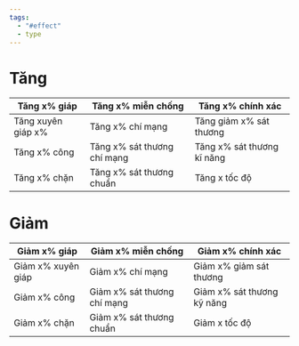 ```yaml
---
tags:
  - "#effect"
  - type
---
```

# Tăng

| Tăng x% giáp       | Tăng x% miễn chống          | Tăng x% chính xác          |
| ------------------ | --------------------------- | -------------------------- |
| Tăng xuyên giáp x% | Tăng x% chí mạng            | Tăng giảm x% sát thương    |
| Tăng x% công       | Tăng x% sát thương chí mạng | Tăng x% sát thương kĩ năng |
| Tăng x% chặn       | Tăng x% sát thương chuẩn    | Tăng x tốc độ              |

# Giảm

| Giảm x% giáp       | Giảm x% miễn chống          | Giảm x% chính xác          |
| ------------------ | --------------------------- | -------------------------- |
| Giảm x% xuyên giáp | Giảm x% chí mạng            | Giảm x% giảm sát thương    |
| Giảm x% công       | Giảm x% sát thương chí mạng | Giảm x% sát thương kỹ năng |
| Giảm x% chặn       | Giảm x% sát thương chuẩn    | Giảm x tốc độ              |
